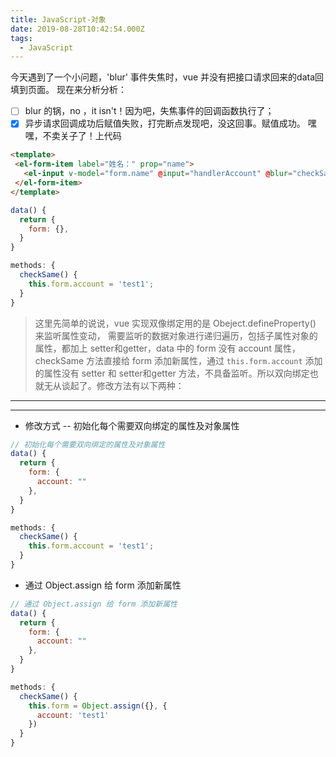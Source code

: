 ```yaml
---
title: JavaScript-对象
date: 2019-08-28T10:42:54.000Z
tags:
  - JavaScript
---
```


今天遇到了一个小问题，'blur' 事件失焦时，vue 并没有把接口请求回来的data回填到页面。 现在来分析分析：

- [ ] blur 的锅，no ，it isn't！因为吧，失焦事件的回调函数执行了；
- [x] 异步请求回调成功后赋值失败，打完断点发现吧，没这回事。赋值成功。 嘿嘿，不卖关子了！上代码

<!-- more -->

 ```html
<template>
  <el-form-item label="姓名：" prop="name">
    <el-input v-model="form.name" @input="handlerAccount" @blur="checkSame" />
  </el-form-item>
</template>
```

```javascript
data() {
  return {
    form: {},
  }
}

methods: {
  checkSame() {
    this.form.account = 'test1';
  }
}
```

> 这里先简单的说说，vue 实现双像绑定用的是 Obeject.defineProperty() 来监听属性变动， 需要监听的数据对象进行递归遍历，包括子属性对象的属性，都加上 setter和getter，data 中的 form 没有 account 属性，checkSame 方法直接给 form 添加新属性，通过 `this.form.account` 添加的属性没有 setter 和 setter和getter 方法，不具备监听。所以双向绑定也就无从谈起了。修改方法有以下两种：

--------------------------------------------------------------------------------

--------------------------------------------------------------------------------

- 修改方式 -- 初始化每个需要双向绑定的属性及对象属性

```javascript
// 初始化每个需要双向绑定的属性及对象属性
data() {
  return {
    form: {
      account: ""
    },
  }
}

methods: {
  checkSame() {
    this.form.account = 'test1';
  }
}
```

- 通过 Object.assign 给 form 添加新属性

```javascript
// 通过 Object.assign 给 form 添加新属性
data() {
  return {
    form: {
      account: ""
    },
  }
}

methods: {
  checkSame() {
    this.form = Object.assign({}, {
      account: 'test1'
    })
  }
}
```
